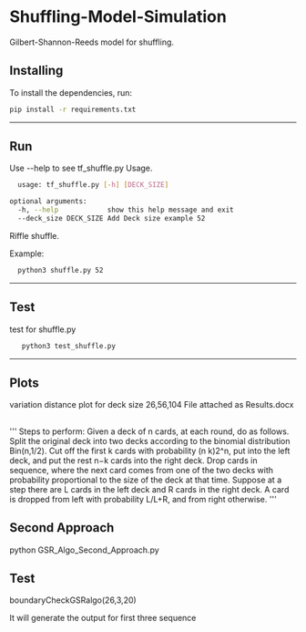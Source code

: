 # Shuffling-Model-Simulation
Gilbert-Shannon-Reeds model for shuffling.


## Installing

To install the dependencies, run:

```bash
pip install -r requirements.txt
```
---

## Run
Use --help to see tf_shuffle.py Usage.

```bash
  usage: tf_shuffle.py [-h] [DECK_SIZE] 

optional arguments:
  -h, --help            show this help message and exit
  --deck_size DECK_SIZE Add Deck size example 52
```

Riffle shuffle.

Example:
```bash
  python3 shuffle.py 52 
```


---

## Test 
test for shuffle.py 
```bash
   python3 test_shuffle.py
```
---

## Plots

variation distance plot for deck size 26,56,104
File attached as Results.docx


## 
'''
Steps to perform:
Given a deck of n cards, at each round, do as follows.
Split the original deck into two decks according to the binomial distribution Bin(n,1/2).
Cut off the first k cards with probability (n k)2^n, put into the left deck, and put the rest n−k cards into the right deck.
Drop cards in sequence, where the next card comes from one of the two decks with probability proportional to the size of the deck at that time.
Suppose at a step there are L cards in the left deck and R cards in the right deck. A card is dropped from left with probability L/L+R, and from right otherwise.
'''

## Second Approach
python GSR_Algo_Second_Approach.py

## Test
boundaryCheckGSRalgo(26,3,20)

It will generate the output for first three sequence
